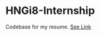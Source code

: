 # HNGi8-Internship

Codebase for my resume. [See Link](https://gentle-retreat-28292.herokuapp.com/)

